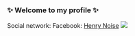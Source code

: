 ### ✨ Welcome to my profile ✨
Social network:
  Facebook: [Henry Noise](https://www.facebook.com/henry.so.noise)
![](https://komarev.com/ghpvc/?username=your-github-username&color=efcac2)
